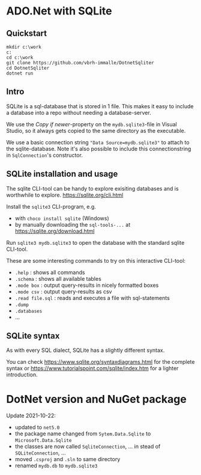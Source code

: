 # ADO.Net with SQLite

## Quickstart

    mkdir c:\work
    c:
    cd c:\work
    git clone https://github.com/vbrh-immalle/DotnetSqliter
    cd DotnetSqliter
    dotnet run

## Intro

SQLite is a sql-database that is stored in 1 file.
This makes it easy to include a database into a repo without needing a database-server.

We use the *Copy if newer*-property on the `mydb.sqlite3`-file in Visual Studio,
so it always gets copied to the same directory as the executable.

We use a basic connection string `"Data Source=mydb.sqlite3"` to attach to the sqlite-database. Note it's also possible to include this connectionstring in `SqlConnection`'s constructor.

## SQLite installation and usage

The sqlite CLI-tool can be handy to explore exisiting databases
and is worthwhile to explore. https://sqlite.org/cli.html

Install the `sqlite3` CLI-program, e.g. 

- with `choco install sqlite` (Windows)
- by manually downloading the `sql-tools-...` at https://sqlite.org/download.html

Run `sqlite3 mydb.sqlite3` to open the database with the standard sqlite CLI-tool.

These are some interesting commands to try on this interactive CLI-tool:

- `.help` : shows all commands
- `.schema` : shows all available tables
- `.mode box` : output query-results in nicely formatted boxes
- `.mode csv` : output query-results as csv
- `.read file.sql` : reads and executes a file with sql-statements
- `.dump`
- `.databases`
- ...

## SQLite syntax

As with every SQL dialect, SQLite has a slightly different syntax.

You can check https://www.sqlite.org/syntaxdiagrams.html for the complete syntax or https://www.tutorialspoint.com/sqlite/index.htm for a lighter introduction.

# DotNet version and NuGet package

Update 2021-10-22:

- updated to `net5.0`
- the package name changed from `Sytem.Data.Sqlite` to `Microsoft.Data.Sqlite`
- the classes are now called `SqliteConnection`, ... in stead of `SQLiteConnection`, ...
- moved `.csproj` and `.sln` to same directory
- renamed `mydb.db` to `mydb.sqlite3`
